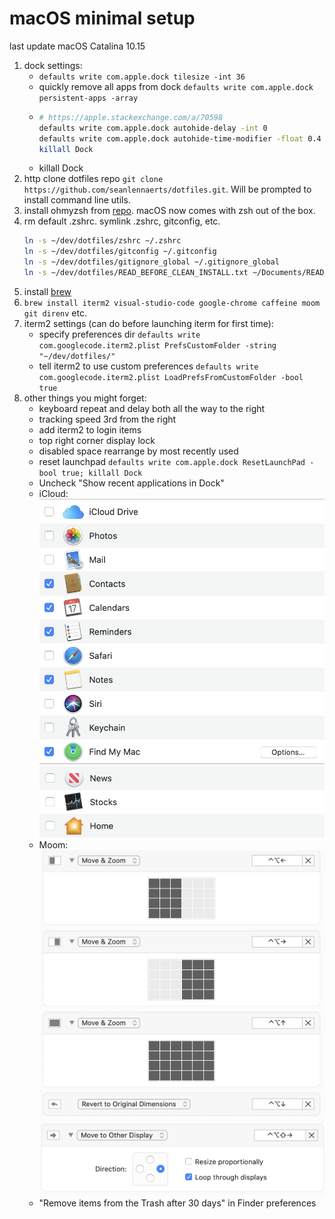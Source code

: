 # macOS minimal setup

last update macOS Catalina 10.15

1. dock settings:
   - `defaults write com.apple.dock tilesize -int 36`
   - quickly remove all apps from dock `defaults write com.apple.dock persistent-apps -array`
   - ```bash
     # https://apple.stackexchange.com/a/70598
     defaults write com.apple.dock autohide-delay -int 0
     defaults write com.apple.dock autohide-time-modifier -float 0.4
     killall Dock
     ```
   - killall Dock
1. http clone dotfiles repo `git clone https://github.com/seanlennaerts/dotfiles.git`. Will be prompted to install command line utils.
1. install ohmyzsh from [repo](https://github.com/ohmyzsh/ohmyzsh#basic-installation). macOS now comes with zsh out of the box.
1. rm default .zshrc. symlink .zshrc, gitconfig, etc.
   ```bash
   ln -s ~/dev/dotfiles/zshrc ~/.zshrc
   ln -s ~/dev/dotfiles/gitconfig ~/.gitconfig
   ln -s ~/dev/dotfiles/gitignore_global ~/.gitignore_global
   ln -s ~/dev/dotfiles/READ_BEFORE_CLEAN_INSTALL.txt ~/Documents/READ_BEFORE_CLEAN_INSTALL.txt
   ```
1. install [brew](https://brew.sh/)
1. `brew install iterm2 visual-studio-code google-chrome caffeine moom git direnv` etc.
1. iterm2 settings (can do before launching iterm for first time):
   - specify preferences dir `defaults write com.googlecode.iterm2.plist PrefsCustomFolder -string "~/dev/dotfiles/"`
   - tell iterm2 to use custom preferences `defaults write com.googlecode.iterm2.plist LoadPrefsFromCustomFolder -bool true`
1. other things you might forget:
   - keyboard repeat and delay both all the way to the right
   - tracking speed 3rd from the right
   - add iterm2 to login items
   - top right corner display lock
   - disabled space rearrange by most recently used
   - reset launchpad `defaults write com.apple.dock ResetLaunchPad -bool true; killall Dock`
   - Uncheck "Show recent applications in Dock"
   - iCloud: ![icloud1](/screenshots/icloud1.png)![icloud2](/screenshots/icloud2.png)
   - Moom: ![moom1](/screenshots/moom1.png)![moom2](/screenshots/moom2.png)
   - "Remove items from the Trash after 30 days" in Finder preferences
